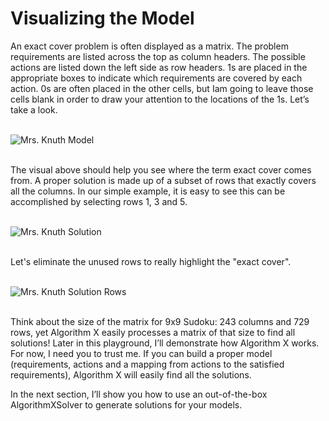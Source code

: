 # Visualizing the Model

An exact cover problem is often displayed as a matrix. The problem requirements are listed across the top as column headers. The possible actions are listed down the left side as row headers. 1s are placed in the appropriate boxes to indicate which requirements are covered by each action. 0s are often placed in the other cells, but Iam going to leave those cells blank in order to draw your attention to the locations of the 1s. Let’s take a look.
<BR><BR>

![Mrs. Knuth Model](KnuthModel.png)

<BR>
The visual above should help you see where the term exact cover comes from. A proper solution is made up of a subset of rows that exactly covers all the columns. In our simple example, it is easy to see this can be accomplished by selecting rows 1, 3 and 5.
<BR><BR>

![Mrs. Knuth Solution](KnuthSolution1.png)

<BR>
Let's eliminate the unused rows to really highlight the "exact cover".
<BR><BR>

![Mrs. Knuth Solution Rows](KnuthSolution2.png)

<BR>
Think about the size of the matrix for 9x9 Sudoku: 243 columns and 729 rows, yet Algorithm X easily processes a matrix of that size to find all solutions! Later in this playground, I’ll demonstrate how Algorithm X works. For now, I need you to trust me. If you can build a proper model (requirements, actions and a mapping from actions to the satisfied requirements), Algorithm X will easily find all the solutions.

In the next section, I’ll show you how to use an out-of-the-box AlgorithmXSolver to generate solutions for your models.
